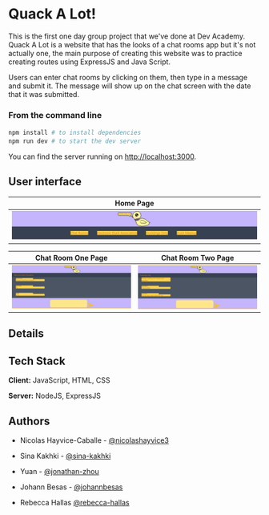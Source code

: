 # Quack A Lot!

This is the first one day group project that we've done at Dev Academy. Quack A Lot is a website that has the looks of a chat rooms app but it's not actually one, the main purpose of creating this website was to practice creating routes using ExpressJS and Java Script.

Users can enter chat rooms by clicking on them, then type in a message and submit it. The message will show up on the chat screen with the date that it was submitted.

### From the command line

```bash
npm install # to install dependencies
npm run dev # to start the dev server
```

You can find the server running on [http://localhost:3000](http://localhost:3000).

## User interface

Home Page|
------------------------------------|
![HomePage](docs/homePage.PNG)|

Chat Room One Page|Chat Room Two Page
------------------------------------|------------------------------
![ChatRoomOne](docs/chatRoomOne.PNG)|![ChatRoomTwo](docs/chatRoomTwo.PNG)



## Details

## Tech Stack
**Client:** JavaScript, HTML, CSS

**Server:** NodeJS, ExpressJS


## Authors
- Nicolas Hayvice-Caballe - [@nicolashayvice3](https://github.com/nicolashayvice3)

- Sina Kakhki - [@sina-kakhki](https://github.com/sina-kakhki)

- Yuan - [@jonathan-zhou](https://github.com/jonathan-zhou)

- Johann Besas - [@johannbesas](https://github.com/johannbesas)

- Rebecca Hallas [@rebecca-hallas](https://github.com/rebecca-hallas)
